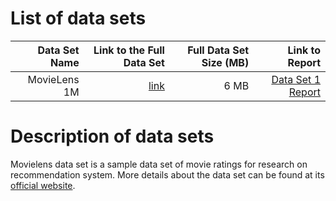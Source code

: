 # List of data sets
|  Data Set Name | Link to the Full Data Set   | Full Data Set Size (MB)  | Link to Report |
| ---:| ---: | ---: | ---: |
| MovieLens 1M | [link](https://grouplens.org/datasets/movielens/1m/) | 6 MB | [Data Set 1 Report](https://grouplens.org/datasets/movielens/1m/)|

# Description of data sets

Movielens data set is a sample data set of movie ratings for research on recommendation system. More details about the data set can be found at its [official website](https://grouplens.org/about/what-is-grouplens/).